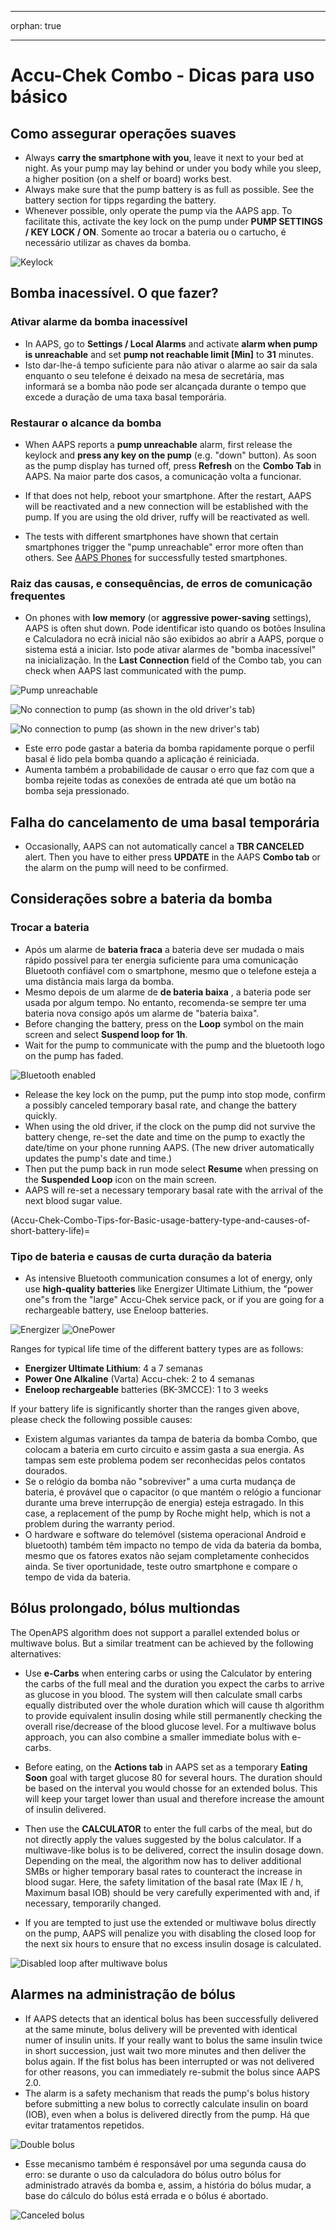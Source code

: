 * * *

orphan: true

* * *

# Accu-Chek Combo - Dicas para uso básico

## Como assegurar operações suaves

* Always **carry the smartphone with you**, leave it next to your bed at night. As your pump may lay behind or under you body while you sleep, a higher position (on a shelf or board) works best.
* Always make sure that the pump battery is as full as possible. See the battery section for tipps regarding the battery.
* Whenever possible, only operate the pump via the AAPS app. To facilitate this, activate the key lock on the pump under **PUMP SETTINGS / KEY LOCK / ON**. Somente ao trocar a bateria ou o cartucho, é necessário utilizar as chaves da bomba. 

![Keylock](../images/combo/combo-tips-keylock.png)

## Bomba inacessível. O que fazer?

### Ativar alarme da bomba inacessível

* In AAPS, go to **Settings / Local Alarms** and activate **alarm when pump is unreachable** and set **pump not reachable limit [Min]** to **31** minutes.
* Isto dar-lhe-á tempo suficiente para não ativar o alarme ao sair da sala enquanto o seu telefone é deixado na mesa de secretária, mas informará se a bomba não pode ser alcançada durante o tempo que excede a duração de uma taxa basal temporária.

### Restaurar o alcance da bomba

* When AAPS reports a **pump unreachable** alarm, first release the keylock and **press any key on the pump** (e.g. "down" button). As soon as the pump display has turned off, press **Refresh** on the **Combo Tab** in AAPS. Na maior parte dos casos, a comunicação volta a funcionar.
* If that does not help, reboot your smartphone. After the restart, AAPS will be reactivated and a new connection will be established with the pump. If you are using the old driver, ruffy will be reactivated as well.

* The tests with different smartphones have shown that certain smartphones trigger the "pump unreachable" error more often than others. See [AAPS Phones](#Phones-list-of-tested-phones) for successfully tested smartphones.

### Raiz das causas, e consequências, de erros de comunicação frequentes

* On phones with **low memory** (or **aggressive power-saving** settings), AAPS is often shut down. Pode identificar isto quando os botões Insulina e Calculadora no ecrã inicial não são exibidos ao abrir a AAPS, porque o sistema está a iniciar. Isto pode ativar alarmes de "bomba inacessível" na inicialização. In the **Last Connection** field of the Combo tab, you can check when AAPS last communicated with the pump.

![Pump unreachable](../images/combo/combo-tips-pump-unreachable.png)

![No connection to pump (as shown in the old driver's tab)](../images/combo/combo-tips-no-connection-to-pump.png)

![No connection to pump (as shown in the new driver's tab)](../images/combo/combov2-tips-no-connection-to-pump.png)

* Este erro pode gastar a bateria da bomba rapidamente porque o perfil basal é lido pela bomba quando a aplicação é reiniciada.
* Aumenta também a probabilidade de causar o erro que faz com que a bomba rejeite todas as conexões de entrada até que um botão na bomba seja pressionado. 

## Falha do cancelamento de uma basal temporária

* Occasionally, AAPS can not automatically cancel a **TBR CANCELED** alert. Then you have to either press **UPDATE** in the AAPS **Combo tab** or the alarm on the pump will need to be confirmed.

## Considerações sobre a bateria da bomba

### Trocar a bateria

* Após um alarme de **bateria fraca** a bateria deve ser mudada o mais rápido possível para ter energia suficiente para uma comunicação Bluetooth confiável com o smartphone, mesmo que o telefone esteja a uma distância mais larga da bomba.
* Mesmo depois de um alarme de **de bateria baixa** , a bateria pode ser usada por algum tempo. No entanto, recomenda-se sempre ter uma bateria nova consigo após um alarme de "bateria baixa".
* Before changing the battery, press on the **Loop** symbol on the main screen and select **Suspend loop for 1h**. 
* Wait for the pump to communicate with the pump and the bluetooth logo on the pump has faded.

![Bluetooth enabled](../images/combo/combo-tips-compo.png)

* Release the key lock on the pump, put the pump into stop mode, confirm a possibly canceled temporary basal rate, and change the battery quickly.
* When using the old driver, if the clock on the pump did not survive the battery chenge, re-set the date and time on the pump to exactly the date/time on your phone running AAPS. (The new driver automatically updates the pump's date and time.)
* Then put the pump back in run mode select **Resume** when pressing on the **Suspended Loop** icon on the main screen.
* AAPS will re-set a necessary temporary basal rate with the arrival of the next blood sugar value.

(Accu-Chek-Combo-Tips-for-Basic-usage-battery-type-and-causes-of-short-battery-life)=

### Tipo de bateria e causas de curta duração da bateria

* As intensive Bluetooth communication consumes a lot of energy, only use **high-quality batteries** like Energizer Ultimate Lithium, the "power one"s from the "large" Accu-Chek service pack, or if you are going for a rechargeable battery, use Eneloop batteries. 

![Energizer](../images/combo/combo-tips-energizer.jpg) ![OnePower](../images/combo/combo-tips-power-one.png)

Ranges for typical life time of the different battery types are as follows:

* **Energizer Ultimate Lithium**: 4 a 7 semanas
* **Power One Alkaline** (Varta) Accu-chek: 2 to 4 semanas
* **Eneloop rechargeable** batteries (BK-3MCCE): 1 to 3 weeks

If your battery life is significantly shorter than the ranges given above, please check the following possible causes:

* Existem algumas variantes da tampa de bateria da bomba Combo, que colocam a bateria em curto circuito e assim gasta a sua energia. As tampas sem este problema podem ser reconhecidas pelos contatos dourados.
* Se o relógio da bomba não "sobreviver" a uma curta mudança de bateria, é provável que o capacitor (o que mantém o relógio a funcionar durante uma breve interrupção de energia) esteja estragado. In this case, a replacement of the pump by Roche might help, which is not a problem during the warranty period. 
* O hardware e software do telemóvel (sistema operacional Android e bluetooth) também têm impacto no tempo de vida da bateria da bomba, mesmo que os fatores exatos não sejam completamente conhecidos ainda. Se tiver oportunidade, teste outro smartphone e compare o tempo de vida da bateria.

## Bólus prolongado, bólus multiondas

The OpenAPS algorithm does not support a parallel extended bolus or multiwave bolus. But a similar treatment can be achieved by the following alternatives:

* Use **e-Carbs** when entering carbs or using the Calculator by entering the carbs of the full meal and the duration you expect the carbs to arrive as glucose in you blood. The system will then calculate small carbs equally distributed over the whole duration which will cause th algorithm to provide equivalent insulin dosing while still permanently checking the overall rise/decrease of the blood glucose level. For a multiwave bolus approach, you can also combine a smaller immediate bolus with e-carbs. 
* Before eating, on the **Actions tab** in AAPS set as a temporary **Eating Soon** goal with target glucose 80 for several hours. The duration should be based on the interval you would chosse for an extended bolus. This will keep your target lower than usual and therefore increase the amount of insulin delivered.
* Then use the **CALCULATOR** to enter the full carbs of the meal, but do not directly apply the values suggested by the bolus calculator. If a multiwave-like bolus is to be delivered, correct the insulin dosage down. Depending on the meal, the algorithm now has to deliver additional SMBs or higher temporary basal rates to counteract the increase in blood sugar. Here, the safety limitation of the basal rate (Max IE / h, Maximum basal IOB) should be very carefully experimented with and, if necessary, temporarily changed.

* If you are tempted to just use the extended or multiwave bolus directly on the pump, AAPS will penalize you with disabling the closed loop for the next six hours to ensure that no excess insulin dosage is calculated.

![Disabled loop after multiwave bolus](../images/combo/combo-tips-multiwave-bolus.png)

## Alarmes na administração de bólus

* If AAPS detects that an identical bolus has been successfully delivered at the same minute, bolus delivery will be prevented with identical numer of insulin units. If your really want to bolus the same insulin twice in short succession, just wait two more minutes and then deliver the bolus again. If the fist bolus has been interrupted or was not delivered for other reasons, you can immediately re-submit the bolus since AAPS 2.0.
* The alarm is a safety mechanism that reads the pump's bolus history before submitting a new bolus to correctly calculate insulin on board (IOB), even when a bolus is delivered directly from the pump. Há que evitar tratamentos repetidos.

![Double bolus](../images/combo/combo-tips-doppelbolus.png)

* Esse mecanismo também é responsável por uma segunda causa do erro: se durante o uso da calculadora do bólus outro bólus for administrado através da bomba e, assim, a história do bólus mudar, a base do cálculo do bólus está errada e o bólus é abortado. 

![Canceled bolus](../images/combo/combo-tips-history-changed.png)